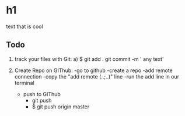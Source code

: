 # h1
text that is cool

## Todo

1) track your files with Git:
a) $ git add .
  git commit -m ' any text'

2) Create Repo on GIThub:
    -go to github
    -create a repo
    -add remote connection
        -copy the "add remote (..;..)" line
        -run the add line in our terminal
    - push to GIThub  
        - git push <destination> <branch>
        - $ git push origin master
